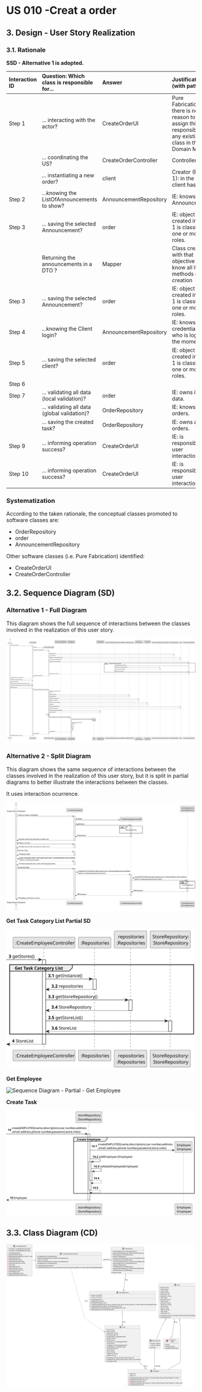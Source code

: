 # US 010 -Creat a order

## 3. Design - User Story Realization 

### 3.1. Rationale

**SSD - Alternative 1 is adopted.**

| Interaction ID | Question: Which class is responsible for...   | Answer                 | Justification (with patterns)                                                                                 |
|:---------------|:----------------------------------------------|:-----------------------|:--------------------------------------------------------------------------------------------------------------|
| Step 1  		     | 	... interacting with the actor?              | CreateOrderUI          | Pure Fabrication: there is no reason to assign this responsibility to any existing class in the Domain Model. |
| 			  		        | 	... coordinating the US?                     | CreateOrderController  | Controller                                                                                                    |
| 			  		        | 	... instantiating a new order?               | client                 | Creator (Rule 1): in the DM client has order.                                                                 |
| Step 2  		     | 	...knowing the ListOfAnnouncements to show?  | AnnouncementRepository | IE: knows all its Announcements                                                                               |
| Step 3  		     | 	... saving the selected Announcement?        | order                  | IE: object created in step 1 is classified in one or more roles.                                              |
| 			  		        | 	Returning the announcements in a DTO ?       | Mapper                 | Class created with that objective and know all it methods of creation                                         |
| Step 3  		     | 	... saving the selected Announcement?        | order                  | IE: object created in step 1 is classified in one or more roles.                                              |
| Step 4  		     | 	...knowing the Client login?                 | AnnouncementRepository | IE: knows all the credentials and who is login in the moment                                                  |
| Step 5  		     | 	... saving the selected client?              | order                  | IE: object created in step 1 is classified in one or more roles.                                              |
| Step 6  		     | 							                                       |                        |                                                                                                               |              
| Step 7  		     | 	... validating all data (local validation)?  | order                  | IE: owns its data.                                                                                            | 
| 			  		        | 	... validating all data (global validation)? | OrderRepository        | IE: knows all its orders.                                                                                     | 
| 			  		        | 	... saving the created task?                 | OrderRepository        | IE: owns all its orders.                                                                                      | 
| Step 9  		     | 	... informing operation success?             | CreateOrderUI          | IE: is responsible for user interactions.                                                                     |
| Step 10  		    | 	... informing operation success?             | CreateOrderUI          | IE: is responsible for user interactions.                                                                     | 

### Systematization ##

According to the taken rationale, the conceptual classes promoted to software classes are: 

 * OrderRepository
 * order
 * AnnouncementRepository

Other software classes (i.e. Pure Fabrication) identified: 

 * CreateOrderUI  
 * CreateOrderController


## 3.2. Sequence Diagram (SD)

### Alternative 1 - Full Diagram

This diagram shows the full sequence of interactions between the classes involved in the realization of this user story.

![Sequence Diagram - Full](svg/us010-sequence-diagram-full.svg)

### Alternative 2 - Split Diagram

This diagram shows the same sequence of interactions between the classes involved in the realization of this user story, but it is split in partial diagrams to better illustrate the interactions between the classes.

It uses interaction ocurrence.

![Sequence Diagram - split](svg/us003-sequence-diagram-split.svg)

**Get Task Category List Partial SD**

![Sequence Diagram - Partial - Get Task Category List](svg/us003-sequence-diagram-partial-get-store-list.svg)

**Get Employee**

![Sequence Diagram - Partial - Get Employee](svg/us006-sequence-diagram-partial-get-employee.svg)

**Create Task**

![Sequence Diagram - Partial - Create Task](svg/us003-sequence-diagram-partial-create-employee.svg)

## 3.3. Class Diagram (CD)

![Class Diagram](svg/us003-class-diagram.svg)